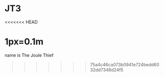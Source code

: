 # JT3
<<<<<<< HEAD

1px=0.1m
=======
name is The Joule Thief
>>>>>>> 75a4c46ca073b0941e724bedd6032dd7348d24f5

